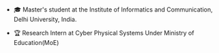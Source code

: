 - 🎓 Master's student at the Institute of Informatics and Communication, Delhi University, India.
  
- 🏆 Research Intern at Cyber Physical Systems Under Ministry of Education(MoE)

<!---
simR122/simR122 is a ✨ special ✨ repository because its `README.md` (this file) appears on your GitHub profile.
You can click the Preview link to take a look at your changes.
--->
